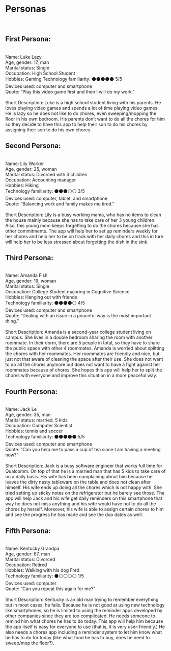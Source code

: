 <h1>Personas</h1>
<br>
<h2>First Persona:</h2> <br>
Name: Luke Lazy <br>
Age, gender: 17, man <br>
Marital status: Single<br>
Occupation: High School Student<br>
Hobbies: Gaming
Technology familiarity: ⚫⚫⚫⚫⚫ 5/5  <br>
Devices used: computer and smartphone <br>
Quote: “Play this video game first and then I will do my work.” <br>
<br>
Short Description:
Luke is a high school student living with his parents. He loves playing video games and spends a lot of time playing video games.
He is lazy so he does not like to do chores, even sweeping/mopping the floor in his own bedroom.
His parents don’t want to do all the chores for him so they decide to have this app to help their son to do his chores by assigning their son to do his own chores.
<br>

<h2>Second Persona:</h2><br>
Name: Lily Worker <br>
Age, gender: 25, woman <br>
Marital status: Divorced with 3 children <br>
Occupation: Accounting manager <br>
Hobbies: Hiking <br>
Technology familiarity: ⚫⚫⚫⚪⚪ 3/5  <br>
Devices used: computer, tablet, and smartphone <br>
Quote: “Balancing work and family makes me tired.” <br>
<br>
Short Description:
Lily is a busy working mama, who has no items to clean the house mainly because she has to take care of her 3 young children.
Also, this young mom keeps forgetting to do the chores because she has other commitments.
The app will help her to set up reminders weekly for her chores and help her to be on track with her daily chores and this in turn will help her to be less stressed about forgetting the dish in the sink.
<br>

<h2>Third Persona:</h2> <br>
Name: Amanda Fish <br>
Age, gender: 19, woman <br>
Marital status: Single <br>
Occupation: College Student majoring in Cognitive Science <br>
Hobbies: Hanging out with friends <br>
Technology familiarity: ⚫⚫⚫⚫⚪ 4/5 <br>
Devices used: computer and smartphone <br>
Quote: “Dealing with an issue in a peaceful way is the most important thing.” <br>
<br>
Short Description:
Amanda is a second-year college student living on campus. She lives in a double bedroom sharing the room with another roommate. In their dorm, there are 5 people in total, so they have to share the public space with other 4 roommates.
Amanda is worried about splitting the chores with her roommates. Her roommates are friendly and nice, but just not that aware of cleaning the space after their use. She does not want to do all the chores anymore but does not want to have a fight against her roommates because of chores.
She hopes this app will help her to split the chores with everyone and improve this situation in a more peaceful way.
<br>

<h2>Fourth Persona:</h2><br>
Name: Jack Le <br>
Age, gender: 35, man <br>
Marital status: married, 5 kids <br>
Occupation: Computer Scientist  <br>
Hobbies: tennis and soccer <br>
Technology familiarity: ⚫⚫⚫⚫⚫ 5/5<br>
Devices used: computer and smartphone <br>
Quote: “Can you help me to pass a cup of tea since I am having a meeting now?” <br>
<br>
Short Description:
Jack is a busy software engineer that works full time for Qualcomm. On top of that he is a married man that has 5 kids to take care of on a daily basis.
His wife has been complaining about him because he leaves the dirty nasty tableware on the table and does not clean after himself. His wife ends up doing all the chores which is not happy with. She tried setting up sticky notes on the refrigerator but he barely see those.
The app will help Jack and his wife get daily reminders on this smartphone that way he does not miss anything and his wife would have not to do all the chores by herself. Moreover, his wife is able to assign certain chores to him and see the progress he has made and see the duo dates as well.
<br>

<h2>Fifth Persona:</h2><br>
Name: Kentucky Grandpa <br>
Age, gender: 67, man<br>
Marital status: Divorced<br>
Occupation: Retired<br>
Hobbies: Walking with his dog Fred<br>
Technology familiarity: ⚫⚪⚪⚪⚪ 1/5 <br>
Devices used: computer<br>
Quote: “Can you repeat this again for me?”<br>
<br>
Short Description:
Kentucky is an old man trying to remember everything but in most cases, he fails. Because he is not good at using new technology like smartphones, so he is limited to using the reminder apps developed by other companies since they are too complicated.
He needs someone to remind him what chores he has to do today.
This app will help him because the app itself is easy for everyone to use (that is, it is very user-friendly.) He also needs a chores app including a reminder system to let him know what he has to do for today (like what food he has to buy, does he need to sweep/mop the floor?).
<br>
